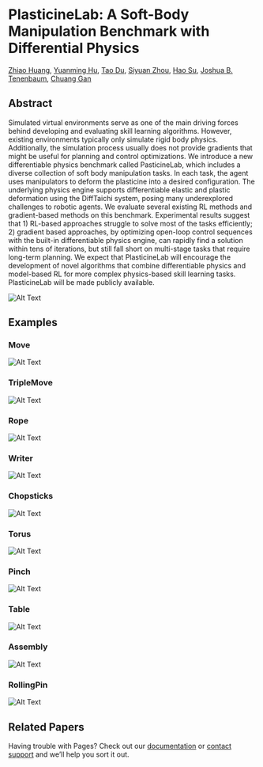 # PlasticineLab: A Soft-Body Manipulation Benchmark with Differential Physics

[Zhiao Huang](https://sites.google.com/view/zhiao-huang), [Yuanming Hu](https://yuanming.taichi.graphics/), [Tao Du](https://people.csail.mit.edu/taodu/), [Siyuan Zhou](https://openreview.net/profile?id=~Siyuan_Zhou2), [Hao Su](https://cseweb.ucsd.edu/~haosu/), [Joshua B. Tenenbaum](http://web.mit.edu/cocosci/josh.html), [Chuang Gan](https://people.csail.mit.edu/ganchuang/)

## Abstract

Simulated virtual environments serve as one of the main driving forces behind developing and evaluating skill learning algorithms. However, existing environments typically only simulate rigid body physics. Additionally, the simulation process usually does not provide gradients that might be useful for planning and control optimizations. We introduce a new differentiable physics benchmark called PasticineLab, which includes a diverse collection of soft body manipulation tasks. In each task, the agent uses manipulators to deform the plasticine into a desired configuration. The underlying physics engine supports differentiable elastic and plastic deformation using the DiffTaichi system, posing many underexplored challenges to robotic agents. We evaluate several existing RL methods and gradient-based methods on this benchmark. Experimental results suggest that 1) RL-based approaches struggle to solve most of the tasks efficiently; 2) gradient based approaches, by optimizing open-loop control sequences with the built-in differentiable physics engine, can rapidly find a solution within tens of iterations, but still fall short on multi-stage tasks that require long-term planning. We expect that PlasticineLab will encourage the development of novel algorithms that combine differentiable physics and model-based RL for more complex physics-based skill learning tasks. PlasticineLab will be made publicly available. 



![Alt Text]()


## Examples

### Move
![Alt Text](Move-v1.gif)

### TripleMove
![Alt Text](TripleMove-v1.gif)

### Rope
![Alt Text](Rope-v1.gif)

### Writer
![Alt Text](Writer3D-v1.gif)

### Chopsticks
![Alt Text](Chopsticks3D-v1.gif)

### Torus
![Alt Text](Torus3D-v1.gif)

### Pinch
![Alt Text](Pinch3D-v1.gif)

### Table
![Alt Text](Table3D-v1.gif)

### Assembly
![Alt Text](Assembly3D-v1.gif)

### RollingPin
![Alt Text](RollingPin3D-v1.gif)

## Related Papers

Having trouble with Pages? Check out our [documentation](https://docs.github.com/categories/github-pages-basics/) or [contact support](https://support.github.com/contact) and we’ll help you sort it out.
